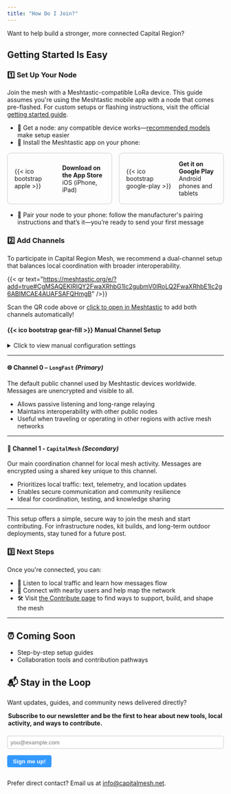 ```yaml
---
title: "How Do I Join?"
---
```


Want to help build a stronger, more connected Capital Region?


## Getting Started Is Easy

### 1️⃣ Set Up Your Node

Join the mesh with a Meshtastic-compatible LoRa device. This guide assumes you're using the Meshtastic mobile app with a node that comes pre-flashed. For custom setups or flashing instructions, visit the official [getting started guide](https://meshtastic.org/docs/getting-started/).  

- 🛒 Get a node: any compatible device works—[recommended models](/blog/recommended-devices) make setup easier
- 📱 Install the Meshtastic app on your phone:  
<div style="display: flex; flex-wrap: wrap; gap: 1rem; margin-top: 1rem; margin-bottom: 1rem;">

  <a href="https://apps.apple.com/us/app/meshtastic/id1586432531" target="_blank" rel="noopener" style="flex: 1 1 200px; text-decoration: none; border: 1px solid #ccc; border-radius: 8px; padding: 1rem; display: flex; align-items: center; gap: 1rem;">
    {{< ico bootstrap apple >}}
    <div>
      <strong>Download on the App Store</strong><br>
      iOS (iPhone, iPad)
    </div>
  </a>

  <a href="https://play.google.com/store/apps/details?id=com.geeksville.mesh&hl=en-US" target="_blank" rel="noopener" style="flex: 1 1 200px; text-decoration: none; border: 1px solid #ccc; border-radius: 8px; padding: 1rem; display: flex; align-items: center; gap: 1rem;">
    {{< ico bootstrap google-play >}}
    <div>
      <strong>Get it on Google Play</strong><br>
      Android phones and tablets
    </div>
  </a>

</div>

- 🔗 Pair your node to your phone: follow the manufacturer's pairing instructions and that’s it—you’re ready to send your first message

### 2️⃣ Add Channels

To participate in Capital Region Mesh, we recommend a dual-channel setup that balances local coordination with broader interoperability.  

{{< qr text="https://meshtastic.org/e/?add=true#CgMSAQEKIRIQY2FwaXRhbG1lc2gubmV0IRoLQ2FwaXRhbE1lc2g6ABIMCAE4AUAFSAFQHmgB" />}}

Scan the QR code above or [click to open in Meshtastic](https://meshtastic.org/e/?add=true#CgMSAQEKIRIQY2FwaXRhbG1lc2gubmV0IRoLQ2FwaXRhbE1lc2g6ABIMCAE4AUAFSAFQHmgB) to add both channels automatically!  

#### {{< ico bootstrap gear-fill >}} Manual Channel Setup

<details>
<summary>Click to view manual configuration settings</summary>

<div style="max-width: 300px; margin: 1em 0; padding: 1em; border-radius: 8px; border: 1px solid #ccc">

**Channel Name**
```plaintext
CapitalMesh
```

**PSK (Pre-Shared Key)**
```plaintext
Y2FwaXRhbG1lc2gubmV0IQ==
```
</div>
</details>

---

#### 🌐 Channel 0 – `LongFast` *(Primary)*

The default public channel used by Meshtastic devices worldwide. Messages are unencrypted and visible to all.

- Allows passive listening and long-range relaying  
- Maintains interoperability with other public nodes  
- Useful when traveling or operating in other regions with active mesh networks

---

#### 🔐 Channel 1 - `CapitalMesh` *(Secondary)*

Our main coordination channel for local mesh activity. Messages are encrypted using a shared key unique to this channel.

- Prioritizes local traffic: text, telemetry, and location updates  
- Enables secure communication and community resilience  
- Ideal for coordination, testing, and knowledge sharing

---

This setup offers a simple, secure way to join the mesh and start contributing. For infrastructure nodes, kit builds, and long-term outdoor deployments, stay tuned for a future post.

### 3️⃣ Next Steps

Once you're connected, you can:

- 🧭 Listen to local traffic and learn how messages flow  
- 🤝 Connect with nearby users and help map the network  
- 🛠️ Visit [the Contribute page](/contribute) to find ways to support, build, and shape the mesh

---

## ⏰ Coming Soon

- Step-by-step setup guides  
- Collaboration tools and contribution pathways

## 📬 Stay in the Loop

Want updates, guides, and community news delivered directly?

<form action="https://buttondown.email/api/emails/embed-subscribe/capitalmesh" method="post" target="popupwindow" onsubmit="window.open('https://buttondown.email/capitalmesh', 'popupwindow')">
<fieldset style="border: none; padding: 0; margin: 0;">
<legend style="font-weight: bold; margin-bottom: 0.5em;">Subscribe to our newsletter and be the first to hear about new tools, local activity, and ways to contribute.</legend>

<input
    type="email"
    name="email"
    id="bd-email"
    placeholder="you@example.com"
    required
    style="width: 100%; padding: 0.5em; border: 1px solid var(--border, #ccc); border-radius: 4px; margin-bottom: 0.05em;">

<input
    type="submit"
    value="Sign me up!"
    style="padding: 0.5em 1em; background-color: #3399ff; color: white; border: none; border-radius: 4px; cursor: pointer; font-weight: bold;">

</fieldset>
</form>

Prefer direct contact? Email us at [info@capitalmesh.net](mailto:info@capitalmesh.net).

